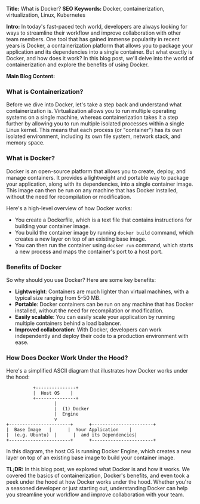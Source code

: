 **Title:** What is Docker?
**SEO Keywords:** Docker, containerization, virtualization, Linux, Kubernetes

**Intro:**
In today's fast-paced tech world, developers are always looking for ways to streamline their workflow and improve collaboration with other team members. One tool that has gained immense popularity in recent years is Docker, a containerization platform that allows you to package your application and its dependencies into a single container. But what exactly is Docker, and how does it work? In this blog post, we'll delve into the world of containerization and explore the benefits of using Docker.

**Main Blog Content:**

### What is Containerization?

Before we dive into Docker, let's take a step back and understand what containerization is. Virtualization allows you to run multiple operating systems on a single machine, whereas containerization takes it a step further by allowing you to run multiple isolated processes within a single Linux kernel. This means that each process (or "container") has its own isolated environment, including its own file system, network stack, and memory space.

### What is Docker?

Docker is an open-source platform that allows you to create, deploy, and manage containers. It provides a lightweight and portable way to package your application, along with its dependencies, into a single container image. This image can then be run on any machine that has Docker installed, without the need for recompilation or modification.

Here's a high-level overview of how Docker works:

* You create a Dockerfile, which is a text file that contains instructions for building your container image.
* You build the container image by running `docker build` command, which creates a new layer on top of an existing base image.
* You can then run the container using `docker run` command, which starts a new process and maps the container's port to a host port.

### Benefits of Docker

So why should you use Docker? Here are some key benefits:

* **Lightweight**: Containers are much lighter than virtual machines, with a typical size ranging from 5-50 MB.
* **Portable**: Docker containers can be run on any machine that has Docker installed, without the need for recompilation or modification.
* **Easily scalable**: You can easily scale your application by running multiple containers behind a load balancer.
* **Improved collaboration**: With Docker, developers can work independently and deploy their code to a production environment with ease.

### How Does Docker Work Under the Hood?

Here's a simplified ASCII diagram that illustrates how Docker works under the hood:

```
          +---------------+
          |  Host OS    |
          +---------------+
                  |
                  |  (1) Docker
                  |  Engine
                  v
+-----------------------+      +-----------------------+
|  Base Image   |      |  Your Application    |
|  (e.g. Ubuntu)  |      |  and its Dependencies|
+-----------------------+      +-----------------------+
```

In this diagram, the host OS is running Docker Engine, which creates a new layer on top of an existing base image to build your container image.

**TL;DR:** In this blog post, we explored what Docker is and how it works. We covered the basics of containerization, Docker's benefits, and even took a peek under the hood at how Docker works under the hood. Whether you're a seasoned developer or just starting out, understanding Docker can help you streamline your workflow and improve collaboration with your team.